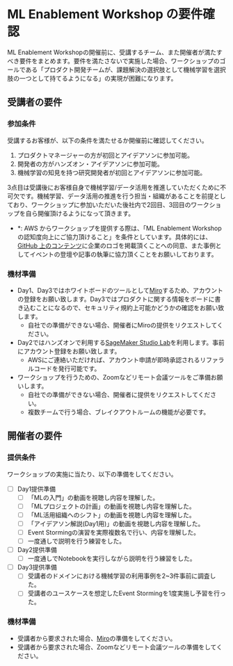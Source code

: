 # ML Enablement Workshop の要件確認

ML Enablement Workshopの開催前に、受講するチーム、また開催者が満たすべき要件をまとめます。要件を満たさないで実施した場合、ワークショップのゴールである「プロダクト開発チームが、課題解決の選択肢として機械学習を選択肢の一つとして持てるようになる」の実現が困難になります。

## 受講者の要件

### 参加条件

受講するお客様が、以下の条件を満たせるか開催前に確認してください。

1. プロダクトマネージャーの方が初回とアイデアソンに参加可能。
2. 開発者の方がハンズオン・アイデアソンに参加可能。
3. 機械学習の知見を持つ研究開発者が初回とアイデアソンに参加可能。

3点目は受講後にお客様自身で機械学習/データ活用を推進していただくために不可欠です。機械学習、データ活用の推進を行う担当・組織があることを前提としており、ワークショップに参加いただいた後社内で2回目、3回目のワークショップを自ら開催頂けるようになって頂きます。

- *: AWS からワークショップを提供する際は、「ML Enablement Workshopの認知度向上にご協力頂けること」を条件としています。具体的には、[GitHub 上のコンテンツ](https://github.com/aws-samples/aws-ml-enablement-workshop)に企業のロゴを掲載頂くことへの同意、また事例としてイベントの登壇や記事の執筆に協力頂くことをお願いしております。

### 機材準備

* Day1、Day3ではホワイトボードのツールとして[Miro](https://miro.com/app/dashboard/)するため、アカウントの登録をお願い致します。Day3ではプロダクトに関する情報をボードに書き込むことになるので、セキュリティ規約上可能かどうかの確認をお願い致します。
   * 自社での準備ができない場合、開催者にMiroの提供をリクエストしてください。
* Day2ではハンズオンで利用する[SageMaker Studio Lab](https://studiolab.sagemaker.aws/)を利用します。事前にアカウント登録をお願い致します。
   * AWSにご連絡いただければ、アカウント申請が即時承認されるリファラルコードを発行可能です。
* ワークショップを行うための、Zoomなどリモート会議ツールをご準備お願いします。
   * 自社での準備ができない場合、開催者に提供をリクエストしてください。
   * 複数チームで行う場合、ブレイクアウトルームの機能が必要です。


## 開催者の要件

### 提供条件

ワークショップの実施に当たり、以下の準備をしてください。

- [ ] Day1提供準備
   - [ ] 「MLの入門」の動画を視聴し内容を理解した。
   - [ ] 「MLプロジェクトの計画」の動画を視聴し内容を理解した。
   - [ ] 「ML活用組織へのシフト」の動画を視聴し内容を理解した。
   - [ ] 「アイデアソン解説(Day1用)」の動画を視聴し内容を理解した。
   - [ ] Event Stormingの演習を実際複数名で行い、内容を理解した。
   - [ ] 一度通しで説明を行う練習をした。
- [ ] Day2提供準備
   - [ ] 一度通しでNotebookを実行しながら説明を行う練習をした。
- [ ] Day3提供準備
   - [ ] 受講者のドメインにおける機械学習の利用事例を2~3件事前に調査した。
   - [ ] 受講者のユースケースを想定したEvent Stormingを1度実施し予習を行った。

### 機材準備

* 受講者から要求された場合、[Miro](https://miro.com/app/dashboard/)の準備をしてください。
* 受講者から要求された場合、Zoomなどリモート会議ツールの準備をしてください。
